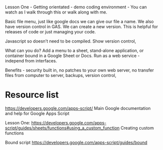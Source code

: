 Lesson One - Getting orientated - demo coding environment - You can watch as I walk through this or walk along with me.

Basic file menu, just like google docs we can give our file a name.
We also have version control in GAS. We can create a new version. This is helpful for releases of code or just managing your code.

Javascript so doesn’t need to be compiled. Show version control, 

What can you do? Add a menu to a sheet, stand-alone application, or container bound in a Google Sheet or Docs. Run as a web service - independ from interfaces.

Benefits - security built in, no patches to your own web server, no transfer files from computer to server, backups, version control, 

# Resource list

https://developers.google.com/apps-script/
Main Google documentation and help for Google Apps Script

Lesson One: https://developers.google.com/apps-script/guides/sheets/functions#using_a_custom_function
Creating custom functions

Bound script
https://developers.google.com/apps-script/guides/bound
